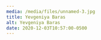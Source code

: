 ```yaml
---
media: /media/files/unnamed-3.jpg
title: Yevgeniya Baras
alt: Yevgeniya Baras
date: 2020-12-03T10:57:00-0500
---
```

